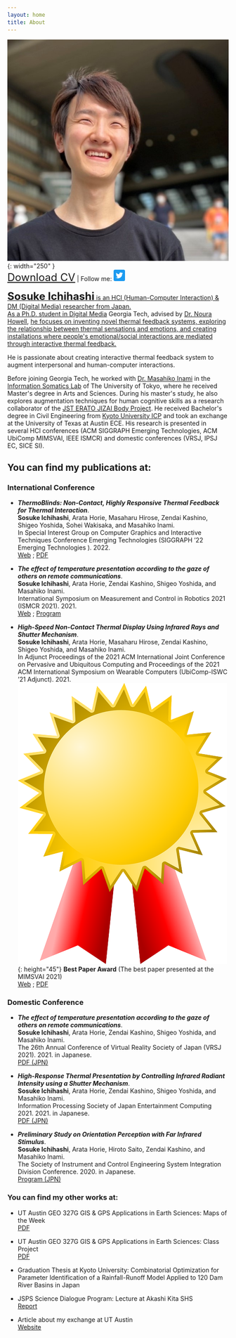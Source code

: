 ```yaml
---
layout: home
title: About
---
```


![profile pic](assets/images/ichihashi_headshot.jpg){: width="250" }  
<a style="font-size:24px" href="/assets/pdfs/soi_cv_20221221.pdf">Download CV</a> | Follow me:
<a href="https://twitter.com/RefreshSource">
  <img src="assets/images/Twitter social icons - rounded square - blue.png" alt="Twitter icon" style="width:26px;height:26px;">


<b style="font-size:24px">Sosuke Ichihashi</b> is an HCI (Human-Computer Interaction) & DM (Digital Media) researcher from Japan.  <br>
As a Ph.D. student in [Digital Media](https://dm.lmc.gatech.edu/) Georgia Tech, advised by [Dr. Noura Howell](https://nourahowell.com/), <u>he focuses on inventing novel thermal feedback systems, exploring the relationship between thermal sensations and emotions, and creating installations where people's emotional/social interactions are mediated through interactive thermal feedback.</u>

He is passionate about creating interactive thermal feedback system to augment interpersonal and human-computer interactions.

Before joining Georgia Tech, he worked with [Dr. Masahiko Inami](https://twitter.com/drinami) in the [Information Somatics Lab](https://www.star.rcast.u-tokyo.ac.jp) of The University of Tokyo, where he received Master's degree in Arts and Sciences. During his master's study, he also explores augmentation techniques for human cognitive skills as a research collaborator of the [JST ERATO JIZAI Body Project](https://www.jst.go.jp/erato/inami/en/member.html). He received Bachelor's degree in Civil Engineering from [Kyoto University ICP](https://www.s-ge.t.kyoto-u.ac.jp/int/en) and took an exchange at the University of Texas at Austin ECE. 
His research is presented in several HCI conferences (ACM SIGGRAPH Emerging Technologies, ACM UbiComp MIMSVAI, IEEE ISMCR) and domestic conferences (VRSJ, IPSJ EC, SICE SI).

## You can find my publications at:  
### International Conference

- <i><b>ThermoBlinds: Non-Contact, Highly Responsive Thermal Feedback for Thermal Interaction</b></i>.<br>
**Sosuke Ichihashi**, Arata Horie, Masaharu Hirose, Zendai Kashino, Shigeo Yoshida, Sohei Wakisaka, and Masahiko Inami. <br>
In Special Interest Group on Computer Graphics and Interactive Techniques Conference Emerging Technologies (SIGGRAPH ’22 Emerging Technologies ). 2022.<br>
[Web](https://s2022.siggraph.org/) ; [PDF](https://doi.org/10.1145/3532721.3535569)

- <i><b>The effect of temperature presentation according to the gaze of others on remote communications</b></i>. <br>
**Sosuke Ichihashi**, Arata Horie, Zendai Kashino, Shigeo Yoshida, and Masahiko Inami. <br>
International Symposium on Measurement and Control in Robotics 2021 (ISMCR 2021). 2021. <br>
[Web](http://ismcr.org/) ; [Program](https://secureservercdn.net/198.71.233.33/l95.2a1.myftpupload.com/wp-content/uploads/2021/09/ISMCR2021-October-1st-PROGRAM-.pdf)

- <i><b>High-Speed Non-Contact Thermal Display Using Infrared Rays and Shutter Mechanism</b></i>.<br>
**Sosuke Ichihashi**, Arata Horie, Masaharu Hirose, Zendai Kashino, Shigeo Yoshida, and Masahiko Inami. <br>
In Adjunct Proceedings of the 2021 ACM International Joint Conference on Pervasive and Ubiquitous Computing and Proceedings of the 2021 ACM International Symposium on Wearable Computers (UbiComp-ISWC ’21 Adjunct). 2021.<br>
![award-icon](assets/images/award.png){: height="45"}
<b>Best Paper Award</b> (The best paper presented at the MIMSVAI 2021)<br>
[Web](https://mimsvai.github.io/#/) ; [PDF](https://doi.org/10.1145/3460418.3480160)
  
### Domestic Conference

- <i><b>The effect of temperature presentation according to the gaze of others on remote communications</b></i>.<br>
**Sosuke Ichihashi**, Arata Horie, Zendai Kashino, Shigeo Yoshida, and Masahiko Inami. <br>
The 26th Annual Conference of Virtual Reality Society of Japan (VRSJ 2021). 2021. in Japanese. <br>
[PDF (JPN)](http://conference.vrsj.org/ac2021/program/doc/1G-9.pdf)

- <i><b>High-Response Thermal Presentation by Controlling Infrared Radiant Intensity using a Shutter Mechanism</b></i>.<br>
**Sosuke Ichihashi**, Arata Horie, Zendai Kashino, Shigeo Yoshida, and Masahiko Inami. <br>
Information Processing Society of Japan Entertainment Computing 2021. 2021. in Japanese. <br>
[PDF (JPN)](https://ipsj.ixsq.nii.ac.jp/ej/?action=repository_action_common_download&item_id=212594&item_no=1&attribute_id=1&file_no=1)

- <i><b>Preliminary Study on Orientation Perception with Far Infrared Stimulus</b></i>. <br>
**Sosuke Ichihashi**, Arata Horie, Hiroto Saito, Zendai Kashino, and Masahiko Inami. <br>
The Society of Instrument and Control Engineering System Integration Division Conference. 2020. in Japanese. <br>
[Program (JPN)](https://www.sice-si.org/conf/si2020/SI2020%E6%9A%AB%E5%AE%9A%E3%83%97%E3%83%AD%E3%82%B0%E3%83%A9%E3%83%A01204r2.pdf)
  
### You can find my other works at:

- UT Austin GEO 327G GIS & GPS Applications in Earth Sciences: Maps of the Week <br>
[PDF](http://courses.geo.utexas.edu/courses/371c/MOW/2018F/lab1/MOW_Lab_1__Ichihashi_large.htm)

- UT Austin GEO 327G GIS & GPS Applications in Earth Sciences: Class Project <br>[PDF](https://www.geo.utexas.edu/courses/371c/project/2018F/Ichihashi_GIS_project.pdf)

- Graduation Thesis at Kyoto University: Combinatorial Optimization for Parameter Identification of a Rainfall-Runoff Model Applied to 120 Dam River Basins in Japan

- JSPS Science Dialogue Program: Lecture at Akashi Kita SHS <br>[Report](https://www.jsps.go.jp/j-sdialogue/data/03_past_lectures/201911/f1114_3457.pdf)

- Article about my exchange at UT Austin <br>[Website](https://www.s-ge.t.kyoto-u.ac.jp/int/en/campuslife/students/blog/ichihashisan)
